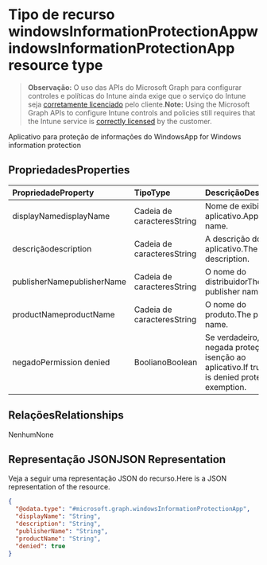 # <a name="windowsinformationprotectionapp-resource-type"></a><span data-ttu-id="ffc36-101">Tipo de recurso windowsInformationProtectionApp</span><span class="sxs-lookup"><span data-stu-id="ffc36-101">windowsInformationProtectionApp resource type</span></span>

> <span data-ttu-id="ffc36-102">**Observação:** O uso das APIs do Microsoft Graph para configurar controles e políticas do Intune ainda exige que o serviço do Intune seja [corretamente licenciado](https://go.microsoft.com/fwlink/?linkid=839381) pelo cliente.</span><span class="sxs-lookup"><span data-stu-id="ffc36-102">**Note:** Using the Microsoft Graph APIs to configure Intune controls and policies still requires that the Intune service is [correctly licensed](https://go.microsoft.com/fwlink/?linkid=839381) by the customer.</span></span>

<span data-ttu-id="ffc36-103">Aplicativo para proteção de informações do Windows</span><span class="sxs-lookup"><span data-stu-id="ffc36-103">App for Windows information protection</span></span>
## <a name="properties"></a><span data-ttu-id="ffc36-104">Propriedades</span><span class="sxs-lookup"><span data-stu-id="ffc36-104">Properties</span></span>
|<span data-ttu-id="ffc36-105">Propriedade</span><span class="sxs-lookup"><span data-stu-id="ffc36-105">Property</span></span>|<span data-ttu-id="ffc36-106">Tipo</span><span class="sxs-lookup"><span data-stu-id="ffc36-106">Type</span></span>|<span data-ttu-id="ffc36-107">Descrição</span><span class="sxs-lookup"><span data-stu-id="ffc36-107">Description</span></span>|
|:---|:---|:---|
|<span data-ttu-id="ffc36-108">displayName</span><span class="sxs-lookup"><span data-stu-id="ffc36-108">displayName</span></span>|<span data-ttu-id="ffc36-109">Cadeia de caracteres</span><span class="sxs-lookup"><span data-stu-id="ffc36-109">String</span></span>|<span data-ttu-id="ffc36-110">Nome de exibição do aplicativo.</span><span class="sxs-lookup"><span data-stu-id="ffc36-110">App display name.</span></span>|
|<span data-ttu-id="ffc36-111">descrição</span><span class="sxs-lookup"><span data-stu-id="ffc36-111">description</span></span>|<span data-ttu-id="ffc36-112">Cadeia de caracteres</span><span class="sxs-lookup"><span data-stu-id="ffc36-112">String</span></span>|<span data-ttu-id="ffc36-113">A descrição do aplicativo.</span><span class="sxs-lookup"><span data-stu-id="ffc36-113">The app's description.</span></span>|
|<span data-ttu-id="ffc36-114">publisherName</span><span class="sxs-lookup"><span data-stu-id="ffc36-114">publisherName</span></span>|<span data-ttu-id="ffc36-115">Cadeia de caracteres</span><span class="sxs-lookup"><span data-stu-id="ffc36-115">String</span></span>|<span data-ttu-id="ffc36-116">O nome do distribuidor</span><span class="sxs-lookup"><span data-stu-id="ffc36-116">The publisher name</span></span>|
|<span data-ttu-id="ffc36-117">productName</span><span class="sxs-lookup"><span data-stu-id="ffc36-117">productName</span></span>|<span data-ttu-id="ffc36-118">Cadeia de caracteres</span><span class="sxs-lookup"><span data-stu-id="ffc36-118">String</span></span>|<span data-ttu-id="ffc36-119">O nome do produto.</span><span class="sxs-lookup"><span data-stu-id="ffc36-119">The product name.</span></span>|
|<span data-ttu-id="ffc36-120">negado</span><span class="sxs-lookup"><span data-stu-id="ffc36-120">Permission denied</span></span>|<span data-ttu-id="ffc36-121">Booliano</span><span class="sxs-lookup"><span data-stu-id="ffc36-121">Boolean</span></span>|<span data-ttu-id="ffc36-122">Se verdadeiro, é negada proteção ou isenção ao aplicativo.</span><span class="sxs-lookup"><span data-stu-id="ffc36-122">If true, app is denied protection or exemption.</span></span>|

## <a name="relationships"></a><span data-ttu-id="ffc36-123">Relações</span><span class="sxs-lookup"><span data-stu-id="ffc36-123">Relationships</span></span>
<span data-ttu-id="ffc36-124">Nenhum</span><span class="sxs-lookup"><span data-stu-id="ffc36-124">None</span></span>
## <a name="json-representation"></a><span data-ttu-id="ffc36-125">Representação JSON</span><span class="sxs-lookup"><span data-stu-id="ffc36-125">JSON Representation</span></span>
<span data-ttu-id="ffc36-126">Veja a seguir uma representação JSON do recurso.</span><span class="sxs-lookup"><span data-stu-id="ffc36-126">Here is a JSON representation of the resource.</span></span>
<!-- {
  "blockType": "resource",
  "keyProperty": "id",
  "@odata.type": "microsoft.graph.windowsInformationProtectionApp"
}
-->
``` json
{
  "@odata.type": "#microsoft.graph.windowsInformationProtectionApp",
  "displayName": "String",
  "description": "String",
  "publisherName": "String",
  "productName": "String",
  "denied": true
}
```



